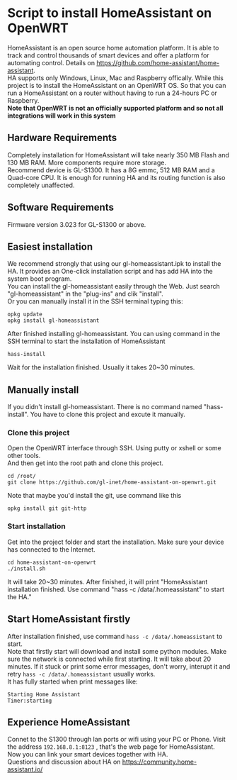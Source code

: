 # Script to install HomeAssistant on OpenWRT
HomeAssistant is an open source home automation platform. It is able to track and control thousands of smart devices and offer a platform for automating control. Details on https://github.com/home-assistant/home-assistant.  
HA supports only Windows, Linux, Mac and Raspberry offically. While this project is to install the HomeAssistant on an OpenWRT OS. So that you can run a HomeAssistant on a router without having to run a 24-hours PC or Raspberry.   
**Note that OpenWRT is not an officially supported platform and so not all integrations will work in this system** 

## Hardware Requirements
Completely installation for HomeAssistant will take nearly 350 MB Flash and 130 MB RAM. More components require more storage.  
Recommend device is GL-S1300. It has a 8G emmc, 512 MB RAM and a Quad-core CPU. It is enough for running HA and its routing function is also completely unaffected.  
## Software Requirements
Firmware version 3.023 for GL-S1300 or above.

## Easiest installation
We recommend strongly that using our gl-homeassistant.ipk to install the HA. It provides an One-click installation script and has add HA into the system boot program.  
You can install the gl-homeassistant easily through the Web. Just search "gl-homeassistant" in the "plug-ins" and clik "install".  
Or you can manually install it in the SSH terminal typing this:  
```
opkg update
opkg install gl-homeassistant
```
After finished installing gl-homeassistant. You can using command in the SSH terminal to start the installation of HomeAssistant
```
hass-install
```
Wait for the installation finished. Usually it takes 20~30 minutes.
## Manually install
If you didn't install gl-homeassistant. There is no command named "hass-install". You have to clone this project and excute it manually.
### Clone this project
Open the OpenWRT interface through SSH. Using putty or xshell or some other tools.  
And then get into the root path and clone this project.
```
cd /root/
git clone https://github.com/gl-inet/home-assistant-on-openwrt.git
```
Note that maybe you'd install the git, use command like this
```
opkg install git git-http
```
### Start installation
Get into the project folder and start the installation. Make sure your device has connected to the Internet.
```
cd home-assistant-on-openwrt
./install.sh 
```
It will take 20~30 minutes. After finished, it will print "HomeAssistant installation finished. Use command "hass -c /data/.homeassistant" to start the HA."
## Start HomeAssistant firstly
After installation finished, use command `hass -c /data/.homeassistant` to start.  
Note that firstly start will download and install some python modules. Make sure the network is connected while first starting. It will take about 20 minutes. If it stuck or print some error messages, don't worry, interupt it and retry `hass -c /data/.homeassistant` usually works.  
It has fully started when print messages like:
```
Starting Home Assistant
Timer:starting
```
## Experience HomeAssistant
Connet to the S1300 through lan ports or wifi using your PC or Phone. Visit the address `192.168.8.1:8123` , that's the web page for HomeAssistant.  
Now you can link your smart devices together with HA.  
Questions and discussion about HA on https://community.home-assistant.io/


